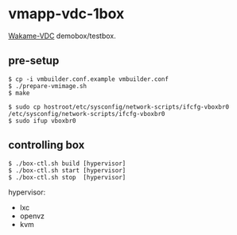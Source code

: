 vmapp-vdc-1box
==============

[Wakame-VDC](https://github.com/axsh/wakame-vdc) demobox/testbox.

pre-setup
---------

```
$ cp -i vmbuilder.conf.example vmbuilder.conf
$ ./prepare-vmimage.sh
$ make
```

```
$ sudo cp hostroot/etc/sysconfig/network-scripts/ifcfg-vboxbr0 /etc/sysconfig/network-scripts/ifcfg-vboxbr0
$ sudo ifup vboxbr0
```

controlling box
---------------

```
$ ./box-ctl.sh build [hypervisor]
$ ./box-ctl.sh start [hypervisor]
$ ./box-ctl.sh stop  [hypervisor]
```

hypervisor:

+ lxc
+ openvz
+ kvm
